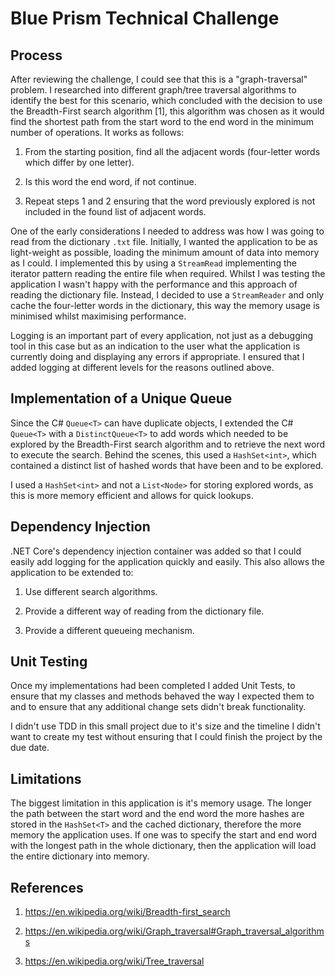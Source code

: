 # Blue Prism Technical Challenge

## Process

After reviewing the challenge, I could see that this is a "graph-traversal" problem. I researched into different graph/tree traversal algorithms to identify the best for this scenario, which concluded with the decision to use the Breadth-First search algorithm [1], this algorithm was chosen as it would find the shortest path from the start word to the end word in the minimum number of operations. It works as follows:

1. From the starting position, find all the adjacent words (four-letter words which differ by one letter).

2. Is this word the end word, if not continue.

3. Repeat steps 1 and 2 ensuring that the word previously explored is not included in the found list of adjacent words.

One of the early considerations I needed to address was how I was going to read from the dictionary `.txt` file. Initially, I wanted the application to be as light-weight as possible, loading the minimum amount of data into memory as I could. I implemented this by using a `StreamRead` implementing the iterator pattern reading the entire file when required. Whilst I was testing the application I wasn't happy with the performance and this approach of reading the dictionary file. Instead, I decided to use a `StreamReader` and only cache the four-letter words in the dictionary, this way the memory usage is minimised whilst maximising performance.  

Logging is an important part of every application, not just as a debugging tool in this case but as an indication to the user what the application is currently doing and displaying any errors if appropriate. I ensured that I added logging at different levels for the reasons outlined above.

## Implementation of a Unique Queue

Since the C# `Queue<T>` can have duplicate objects, I extended the C# `Queue<T>` with a `DistinctQueue<T>` to add words which needed to be explored by the Breadth-First search algorithm and to retrieve the next word to execute the search. Behind the scenes, this used a `HashSet<int>`, which contained a distinct list of hashed words that have been and to be explored.

I used a `HashSet<int>` and not a `List<Node>` for storing explored words, as this is more memory efficient and allows for quick lookups.

## Dependency Injection

.NET Core's dependency injection container was added so that I could easily add logging for the application quickly and easily. This also allows the application to be extended to:

1. Use different search algorithms.

2. Provide a different way of reading from the dictionary file.

3. Provide a different queueing mechanism.

## Unit Testing

Once my implementations had been completed I added Unit Tests, to ensure that my classes and methods behaved the way I expected them to and to ensure that any additional change sets didn't break functionality.

I didn't use TDD in this small project due to it's size and the timeline I didn't want to create my test without ensuring that I could finish the project by the due date.

## Limitations

The biggest limitation in this application is it's memory usage. The longer the path between the start word and the end word the more hashes are stored in the `HashSet<T>` and the cached dictionary, therefore the more memory the application uses. If one was to specify the start and end word with the longest path in the whole dictionary, then the application will load the entire dictionary into memory.

## References

1. https://en.wikipedia.org/wiki/Breadth-first_search

2. https://en.wikipedia.org/wiki/Graph_traversal#Graph_traversal_algorithms

3. https://en.wikipedia.org/wiki/Tree_traversal